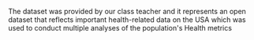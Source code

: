 The dataset was provided by our class teacher and it represents an open dataset that reflects important health-related data on the USA which was used to conduct multiple analyses of the population's Health metrics

